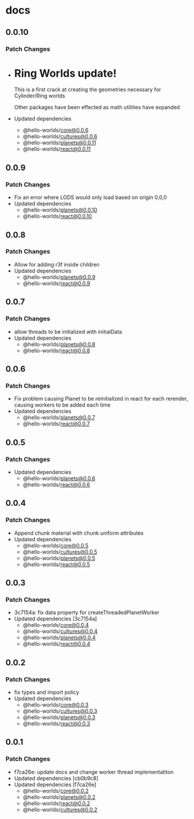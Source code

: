 # docs

## 0.0.10

### Patch Changes

- # Ring Worlds update!

  This is a first crack at creating the geometries necessary for Cylinder/Ring worlds

  Other packages have been effected as math utilities have expanded

- Updated dependencies
  - @hello-worlds/core@0.0.6
  - @hello-worlds/cultures@0.0.6
  - @hello-worlds/planets@0.0.11
  - @hello-worlds/react@0.0.11

## 0.0.9

### Patch Changes

- Fix an error where LODS would only load based on origin 0,0,0
- Updated dependencies
  - @hello-worlds/planets@0.0.10
  - @hello-worlds/react@0.0.10

## 0.0.8

### Patch Changes

- Allow for adding r3f <material/> inside <Planet/> children
- Updated dependencies
  - @hello-worlds/planets@0.0.9
  - @hello-worlds/react@0.0.9

## 0.0.7

### Patch Changes

- allow threads to be initialized with initialData
- Updated dependencies
  - @hello-worlds/planets@0.0.8
  - @hello-worlds/react@0.0.8

## 0.0.6

### Patch Changes

- Fix problem causing Planet to be reinitialized in react for each rerender, causing workers to be added each time
- Updated dependencies
  - @hello-worlds/planets@0.0.7
  - @hello-worlds/react@0.0.7

## 0.0.5

### Patch Changes

- Updated dependencies
  - @hello-worlds/planets@0.0.6
  - @hello-worlds/react@0.0.6

## 0.0.4

### Patch Changes

- Append chunk material with chunk uniform attributes
- Updated dependencies
  - @hello-worlds/core@0.0.5
  - @hello-worlds/cultures@0.0.5
  - @hello-worlds/planets@0.0.5
  - @hello-worlds/react@0.0.5

## 0.0.3

### Patch Changes

- 3c7154a: fix data property for createThreadedPlanetWorker
- Updated dependencies [3c7154a]
  - @hello-worlds/core@0.0.4
  - @hello-worlds/cultures@0.0.4
  - @hello-worlds/planets@0.0.4
  - @hello-worlds/react@0.0.4

## 0.0.2

### Patch Changes

- fix types and import policy
- Updated dependencies
  - @hello-worlds/core@0.0.3
  - @hello-worlds/cultures@0.0.3
  - @hello-worlds/planets@0.0.3
  - @hello-worlds/react@0.0.3

## 0.0.1

### Patch Changes

- f7ca26e: update docs and change worker thread implementatiton
- Updated dependencies [cb0b9c8]
- Updated dependencies [f7ca26e]
  - @hello-worlds/core@0.0.2
  - @hello-worlds/planets@0.0.2
  - @hello-worlds/react@0.0.2
  - @hello-worlds/cultures@0.0.2
